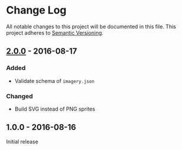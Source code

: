 # Change Log
All notable changes to this project will be documented in this file.
This project adheres to [Semantic Versioning](http://semver.org/).

## [2.0.0] - 2016-08-17
### Added
- Validate schema of `imagery.json`

### Changed
- Build SVG instead of PNG sprites

## 1.0.0 - 2016-08-16

Initial release

[2.0.0]: https://github.com/digidem/mapeo-settings-builder/compare/v1.0.0...v2.0.0
